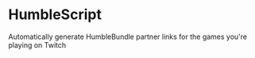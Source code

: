 # HumbleScript
Automatically generate HumbleBundle partner links for the games you're playing on Twitch
